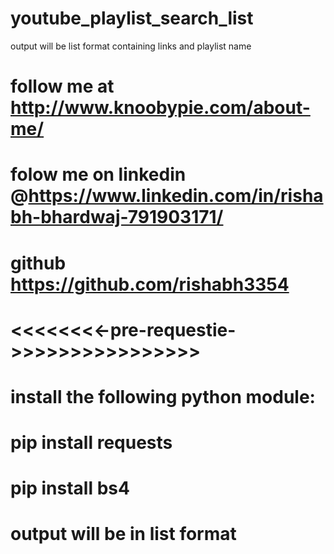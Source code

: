 # youtube_playlist_search_list
output will be list format containing links and playlist name


# follow me at http://www.knoobypie.com/about-me/
# folow me on linkedin @https://www.linkedin.com/in/rishabh-bhardwaj-791903171/
# github https://github.com/rishabh3354

# <<<<<<<<-pre-requestie->>>>>>>>>>>>>>>>
# install the following python module:
# pip install requests
# pip install bs4
# output will be in list format
